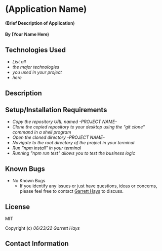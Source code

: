 # (Application Name)

#### (Brief Description of Application)

#### By (Your Name Here)

## Technologies Used

* _List all_
* _the major technologies_
* _you used in your project_
* _here_

## Description

## Setup/Installation Requirements

* _Copy the repository URL named  -PROJECT NAME-_
* _Clone the copied repository to your desktop using the "git clone" command in a shell program_
* _Open the cloned directory -PROJECT NAME-_
* _Navigate to the root directory of the project in your terminal_
* _Run "npm install" in your terminal_
* _Running "npm run test" allows you to test the business logic_

## Known Bugs

* No Known Bugs
  - If you identify any issues or just have questions, ideas or concerns, please feel free to contact [Garrett Hays](mailto:GarrettLHays@gmail.com) to discuss.

## License

MIT

Copyright (c) _06/23/22_ _Garrett Hays_ 
## Contact Information
